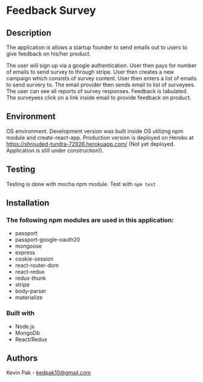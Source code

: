 # Feedback Survey
## Description

The application is allows a startup founder to send emails out to users to give feedback on his/her product. 

The user will sign up via a google authentication. User then pays for number of emails to send survey to through stripe. User then creates a new campaign which consists of survey content. User then enters a list of emails to send survery to. The email provider then sends email to list of surveyees. The user can see all reports of survey responses. Feedback is tabulated. The surveyees click on a link inside email to provide feedback on product. 

## Environment
OS environment. Development version was built inside OS utilizng npm module and create-react-app. Production version is deployed on Heroku at https://shrouded-tundra-72926.herokuapp.com/ (Not yet deployed. Application is still under construction!).

## Testing
Testing is done with mocha npm module. 
Test with
``npm test``
 
## Installation

### The following npm modules are used in this application:
* passport
* passport-google-oauth20
* mongoose
* express
* cookie-session
* react-router-dom
* react-redux
* redux-thunk
* stripe
* body-parser
* materialize
 
### Built with
* Node.js
* MongoDb
* React/Redux

## Authors
Kevin Pak - kedpak10@gmail.com